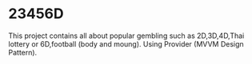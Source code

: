 # 23456D

This project contains all about popular gembling such as 2D,3D,4D,Thai lottery or 6D,football (body and moung).
Using Provider (MVVM Design Pattern).
